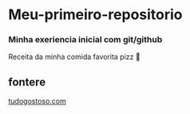 # Meu-primeiro-repositorio

### Minha exeriencia inicial com git/github

Receita da minha comida favorita pizz 🍕

## fontere
[tudogostoso.com](https://www.tudogostoso.com.br/receita/490-massa-de-pizza.html)
